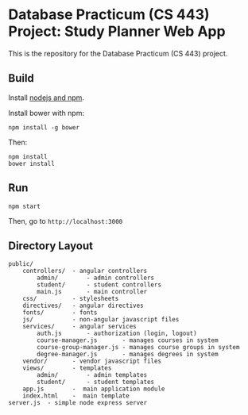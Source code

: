 # Database Practicum (CS 443) Project: Study Planner Web App

This is the repository for the Database Practicum (CS 443) project.

## Build

Install [nodejs and npm](http://nodejs.org/).

Install bower with npm:

    npm install -g bower

Then:

	npm install
    bower install

## Run

	npm start

Then, go to `http://localhost:3000`

## Directory Layout

	public/
		controllers/  - angular controllers
			admin/        - admin controllers
			student/      - student controllers
			main.js       - main controller
		css/          - stylesheets
		directives/   - angular directives
		fonts/        - fonts
		js/           - non-angular javascript files
        services/     - angular services
            auth.js       - authorization (login, logout)
            course-manager.js       - manages courses in system
            course-group-manager.js - manages course groups in system
            degree-manager.js       - manages degrees in system
		vendor/       - vendor javascript files
		views/        - templates
			admin/        - admin templates
			student/      - student templates
		app.js        -  main application module
		index.html    -  main template
    server.js  - simple node express server
